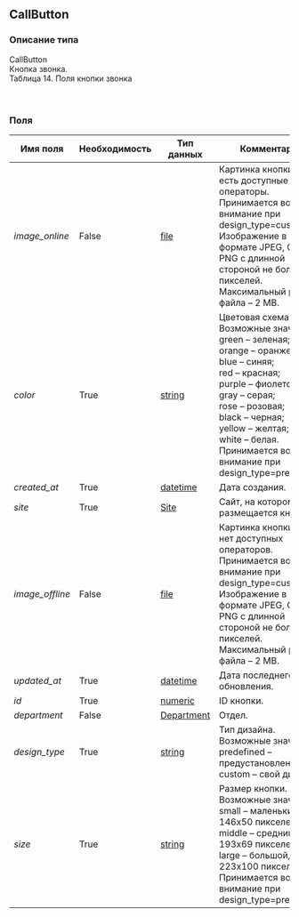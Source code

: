 
## CallButton

### Описание типа
CallButton<br/>Кнопка звонка.<br/>Таблица 14. Поля кнопки звонка<br/><br/><br/>
### Поля

| Имя поля | Необходимость | Тип данных | Комментарий |
|---|---|---|---|
|*image_online*|False|[file](/docs/types/file.md)|Картинка кнопки, когда есть доступные операторы.<br/>Принимается во внимание при design_type=custom.<br/>Изображение в формате JPEG, GIF или PNG с длинной стороной не более 500 пикселей.<br/>Максимальный размер файла – 2 MB.<br/>|
|*color*|True|[string](/docs/types/string.md)|Цветовая схема.<br/>Возможные значения:<br/>green – зеленая;<br/>orange – оранжевая;<br/>blue – синяя;<br/>red – красная;<br/>purple – фиолетовая;<br/>gray – серая;<br/>rose – розовая;<br/>black – черная;<br/>yellow – желтая;<br/>white – белая.<br/>Принимается во внимание при design_type=predefined.<br/>|
|*created_at*|True|[datetime](/docs/types/datetime.md)|Дата создания.<br/>|
|*site*|True|[Site](/docs/types/Site.md)|Сайт, на котором размещается кнопка.<br/>|
|*image_offline*|False|[file](/docs/types/file.md)|Картинка кнопки, когда нет доступных операторов.<br/>Принимается во внимание при design_type=custom.<br/>Изображение в формате JPEG, GIF или PNG с длинной стороной не более 500 пикселей.<br/>Максимальный размер файла – 2 MB.<br/>|
|*updated_at*|True|[datetime](/docs/types/datetime.md)|Дата последнего обновления.<br/>|
|*id*|True|[numeric](/docs/types/numeric.md)|ID кнопки.<br/>|
|*department*|False|[Department](/docs/types/Department.md)|Отдел.<br/>|
|*design_type*|True|[string](/docs/types/string.md)|Тип дизайна.<br/>Возможные значения:<br/>predefined – предустановленный;<br/>custom – свой дизайн.<br/>|
|*size*|True|[string](/docs/types/string.md)|Размер кнопки.<br/>Возможные значения:<br/>small – маленький, 146x50 пикселей;<br/>middle – средний,  193x69 пикселей;<br/>large – большой, 223x100 пикселей.<br/>Принимается во внимание при design_type=predefined.<br/>|
